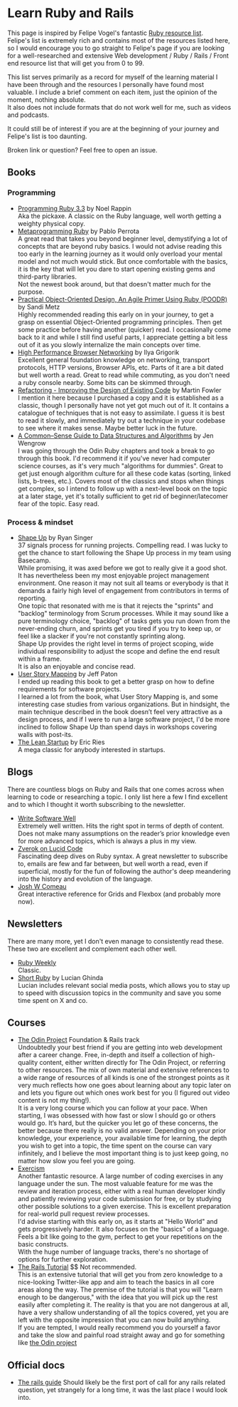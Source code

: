 # Learn Ruby and Rails
This page is inspired by Felipe Vogel's fantastic [Ruby resource list](https://github.com/fpsvogel/learn-ruby).  
Felipe's list is extremely rich and contains most of the resources listed here, so I would encourage you to go straight to Felipe's page if you are looking for a well-researched and extensive Web development / Ruby / Rails / Front end resource list that will get you from 0 to 99.  

This list serves primarily as a record for myself of the learning material I have been through and the resources I personally have found most valuable. I include a brief comment on each item, just the opinion of the moment, nothing absolute.  
It also does not include formats that do not work well for me, such as videos and podcasts.

It could still be of interest if you are at the beginning of your journey and Felipe's list is too daunting.

Broken link or question? Feel free to open an issue.

## Books
### Programming
- [Programming Ruby 3.3](https://pragprog.com/titles/ruby5/programming-ruby-3-3-5th-edition/) by Noel Rappin  
Aka the pickaxe. A classic on the Ruby language, well worth getting a weighty physical copy.
- [Metaprogramming Ruby](https://pragprog.com/titles/ppmetr2/metaprogramming-ruby-2/) by Pablo Perrota  
A great read that takes you beyond beginner level, demystifying a lot of concepts that are beyond ruby basics. I would not advise reading this too early in the learning journey as it would only overload your mental model and not much would stick. But once comfortable with the basics, it is the key that will let you dare to start opening existing gems and third-party libraries.  
Not the newest book around, but that doesn't matter much for the purpose.
- [Practical Object-Oriented Design, An Agile Primer Using Ruby (POODR)](https://www.poodr.com/) by Sandi Metz  
Highly recommended reading this early on in your journey, to get a grasp on essential Object-Oriented programming principles. Then get some practice before having another (quicker) read. I occasionally come back to it and while I still find useful parts, I appreciate getting a bit less out of it as you slowly internalize the main concepts over time.
- [High Performance Browser Networking](https://hpbn.co/) by Ilya Grigorik  
Excellent general foundation knowledge on networking, transport protocols, HTTP versions, Browser APIs, etc. Parts of it are a bit dated but well worth a read. Great to read while commuting, as you don't need a ruby console nearby. Some bits can be skimmed through.
- [Refactoring - Improving the Design of Existing Code](https://martinfowler.com/books/refactoring.html) by Martin Fowler  
I mention it here because I purchased a copy and it is established as a classic, though I personally have not yet got much out of it. It contains a catalogue of techniques that is not easy to assimilate. I guess it is best to read it slowly, and immediately try out a technique in your codebase to see where it makes sense. Maybe better luck in the future.
- [A Common–Sense Guide to Data Structures and Algorithms](https://www.amazon.co.uk/Common-Sense-Guide-Data-Structures-Algorithms/dp/1680507222) by Jen Wengrow  
I was going through the Odin Ruby chapters and took a break to go through this book. I'd recommend it if you've never had computer science courses, as it's very much "algorithms for dummies". Great to get just enough algorithm culture for all these code katas (sorting, linked lists, b-trees, etc.). Covers most of the classics and stops when things get complex, so I intend to follow up with a next-level book on the topic at a later stage, yet it's totally sufficient to get rid of beginner/latecomer fear of the topic. Easy read.

### Process & mindset
- [Shape Up](https://basecamp.com/shapeup) by Ryan Singer  
37 signals process for running projects. Compelling read. I was lucky to get the chance to start following the Shape Up process in my team using Basecamp.  
While promising, it was axed before we got to really give it a good shot. It has nevertheless been my most enjoyable project management environment. One reason it may not suit all teams or everybody is that it demands a fairly high level of engagement from contributors in terms of reporting.  
One topic that resonated with me is that it rejects the "sprints" and "backlog" terminology from Scrum processes. While it may sound like a pure terminology choice, "backlog" of tasks gets you run down from the never-ending churn, and sprints get you tired if you try to keep up, or feel like a slacker if you're not constantly sprinting along.  
Shape Up provides the right level in terms of project scoping, wide individual responsibility to adjust the scope and define the end result within a frame.  
It is also an enjoyable and concise read.
- [User Story Mapping](https://www.amazon.co.uk/User-Story-Mapping-Discover-Product/dp/1491904909) by Jeff Paton  
I ended up reading this book to get a better grasp on how to define requirements for software projects.  
I learned a lot from the book, what User Story Mapping is, and some interesting case studies from various organizations. But in hindsight, the main technique described in the book doesn’t feel very attractive as a design process, and if I were to run a large software project, I'd be more inclined to follow Shape Up than spend days in workshops covering walls with post-its.
- [The Lean Startup](https://www.amazon.co.uk/Lean-Startup-Innovation-Successful-Businesses/dp/0670921602) by Eric Ries  
A mega classic for anybody interested in startups.

## Blogs
There are countless blogs on Ruby and Rails that one comes across when learning to code or researching a topic. I only list here a few I find excellent and to which I thought it worth subscribing to the newsletter.

- [Write Software Well](https://www.writesoftwarewell.com/)  
Extremely well written. Hits the right spot in terms of depth of content. Does not make many assumptions on the reader’s prior knowledge even for more advanced topics, which is always a plus in my view.
- [Zverok on Lucid Code](https://zverok.substack.com/)  
Fascinating deep dives on Ruby syntax. A great newsletter to subscribe to, emails are few and far between, but well worth a read, even if superficial, mostly for the fun of following the author's deep meandering into the history and evolution of the language.
- [Josh W Comeau](https://www.joshwcomeau.com/)  
Great interactive reference for Grids and Flexbox (and probably more now).

## Newsletters
There are many more, yet I don't even manage to consistently read these. These two are excellent and complement each other well.

- [Ruby Weekly](https://rubyweekly.com/)  
Classic.
- [Short Ruby](https://newsletter.shortruby.com/) by Lucian Ghinda  
Lucian includes relevant social media posts, which allows you to stay up to speed with discussion topics in the community and save you some time spent on X and co.

## Courses
- [The Odin Project](https://www.theodinproject.com/) Foundation & Rails track  
Undoubtedly your best friend if you are getting into web development after a career change. Free, in-depth and itself a collection of high-quality content, either written directly for The Odin Project, or referring to other resources.
The mix of own material and extensive references to a wide range of resources of all kinds is one of the strongest points as it very much reflects how one goes about learning about any topic later on and lets you figure out which ones work best for you (I figured out video content is not my thing!).  
It is a very long course which you can follow at your pace. When starting, I was obsessed with how fast or slow I should go or others would go. It’s hard, but the quicker you let go of these concerns, the better because there really is no valid answer. Depending on your prior knowledge, your experience, your available time for learning, the depth you wish to get into a topic, the time spent on the course can vary infinitely, and I believe the most important thing is to just keep going, no matter how slow you feel you are going.
- [Exercism](https://exercism.org/)  
Another fantastic resource. A large number of coding exercises in any language under the sun. The most valuable feature for me was the review and iteration process, either with a real human developer kindly and patiently reviewing your code submission for free, or by studying other possible solutions to a given exercise. This is excellent preparation for real-world pull request review processes.  
I'd advise starting with this early on, as it starts at "Hello World" and gets progressively harder. It also focuses on the "basics" of a language. Feels a bit like going to the gym, perfect to get your repetitions on the basic constructs.  
With the huge number of language tracks, there's no shortage of options for further exploration.
- [The Rails Tutorial](https://www.railstutorial.org/) $$ Not recommended.  
This is an extensive tutorial that will get you from zero knowledge to a nice-looking Twitter-like app and aim to teach the basics in all core areas along the way. The premise of the tutorial is that you will "Learn enough to be dangerous," with the idea that you will pick up the rest easily after completing it. The reality is that you are not dangerous at all, have a very shallow understanding of all the topics covered, yet you are left with the opposite impression that you can now build anything.  
If you are tempted, I would really recommend you do yourself a favor and take the slow and painful road straight away and go for something like [the Odin project](https://www.theodinproject.com/)  


## Official docs
-  [The rails guide](https://guides.rubyonrails.org/index.html)
Should likely be the first port of call for any rails related question, yet strangely for a long time, it was the last place I would look into. 
